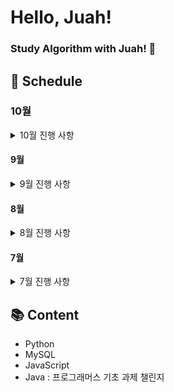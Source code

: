 # Hello, Juah!

### Study Algorithm with Juah! 🍹

## 📅 Schedule

### 10월

<details>
  <summary> 10월 진행 사항 </summary>

### 1주차 2024.10.01 ~ 2024.10.06

- [ ] 2024.10.01
- [x] 2024.10.02
  - [백준 1012번 - 유기농 배추](https://www.acmicpc.net/problem/1012)
- [ ] 2024.10.03
- [ ] 2024.10.04
- [ ] 2024.10.05
- [ ] 2024.10.06

</details>

#### 9월

<details>
  <summary> 9월 진행 사항 </summary>

### 1주차 2024.09.01 ~ 2024.09.08

- [ ] 2024.09.02
- [ ] 2024.09.03
- [x] 2024.09.04
  - [백준 11060번 - 점프 점프](https://www.acmicpc.net/problem/11060)
  - [백준 21736번 - 헌내기는 친구가 필요해](https://www.acmicpc.net/problem/21736)
  - [프로그래머스 118666번 - 성격 유형 검사하기](https://school.programmers.co.kr/learn/courses/30/lessons/118666)
- [x] 2024.09.05
  - [프로그래머스 299305번 - 대장균들의 자식의 수 구하기](https://school.programmers.co.kr/learn/courses/30/lessons/299305)
- [x] 2024.09.06
  - [백준 11559번 - Puyo Puyo](https://www.acmicpc.net/problem/11559)
- [x] 2024.09.07
  - [프로그래머스 301646번 - 특정 형질을 가지는 대장균 찾기](https://school.programmers.co.kr/learn/courses/30/lessons/301646)

### 2주차 2024.09.09 ~ 2024.09.15

- [ ] 2024.09.09
- [ ] 2024.09.10
- [x] 2024.09.11
  - [프로그래머스 59042번 - 없어진 기록 찾기](https://school.programmers.co.kr/learn/courses/30/lessons/59042)
- [ ] 2024.09.12
- [ ] 2024.09.13
- [ ] 2024.09.14
- [ ] 2024.09.15

### 3주차 2024.09.16 ~ 2024.09.22

- [ ] 2024.09.16
- [ ] 2024.09.17
- [ ] 2024.09.18
- [ ] 2024.09.19
- [ ] 2024.09.20
- [ ] 2024.09.21
- [ ] 2024.09.22

</details>

#### 8월

<details>
  <summary>8월 진행 사항</summary>

### 1주차: 2024.08.01 ~ 2024.08.04

- [x] 2024.08.01
  - [백준 4949번 - 균형잡힌 세상](https://www.acmicpc.net/problem/4949)
- [x] 2024.08.02
  - [백준 2178번 - 미로 탐색](https://www.acmicpc.net/problem/2178)
- [ ] 2024.08.03
- [ ] 2024.08.04

### 2주차: 2024.08.05 ~ 2024.08.11

- [x] 2024.08.05
  - [백준 7576번 - 토마토](https://www.acmicpc.net/problem/7576)
- [x] 2024.08.06
  - [백준 4179번 - 불!](https://www.acmicpc.net/problem/4179)
- [x] 2024.08.07
  - [백준 1697번 - 숨바꼭질](https://www.acmicpc.net/problem/1697)
- [x] 2024.08.08
  - [백준 1629번 - 곱셈](https://www.acmicpc.net/problem/1629)
- [ ] 2024.08.09
- [ ] 2024.08.10
- [ ] 2024.08.11

### 4주차: 2024.08.19 ~ 2024.08.25

- [x] 2024.08.19
  - [프로그래머스 144855번 - 카테고리 별 도서 판매량 집계하기](https://school.programmers.co.kr/learn/courses/30/lessons/144855)
- [ ] 2024.08.20
- [ ] 2024.08.21
- [ ] 2024.08.22
- [ ] 2024.08.23

### 5주차: 2024.08.26 ~ 2024.08.31

- [ ] 2024.08.26
- [ ] 2024.08.27
- [ ] 2024.08.28
- [ ] 2024.08.29
- [x] 2024.08.30
  - [백준 14940번 - 쉬운 최단거리](https://www.acmicpc.net/problem/14940)

</details>

#### 7월

<details>
<summary>7월 진행 사항</summary>

### 1주차: 2024.07.01 ~ 2024.07.07

- [x] 2024.07.01
  - [백준 1811번 - 단어 정렬](https://www.acmicpc.net/problem/1181)
- [ ] 2024.07.02
- [x] 2024.07.03
  - [프로그래머스 - 중복 제거하기](https://school.programmers.co.kr/learn/courses/30/lessons/59408)
  - [백준 1018번 - 체스판 다시 칠하기](https://www.acmicpc.net/problem/1018)
- [ ] 2024.07.04
- [ ] 2024.07.05
- [ ] 2024.07.06
- [x] 2024.07.07
  - [백준 1260번 - DFS와 BFS](https://www.acmicpc.net/problem/1260)
  - [프로그래머스 - ROOT 아이템 구하기](https://school.programmers.co.kr/learn/courses/30/lessons/273710)

### 2주차: 2024.07.08 ~ 2024.07.14

- [ ] 2024.07.08
- [x] 2024.07.09
  - [백준 7562번 - 나이트의 이동](https://www.acmicpc.net/problem/7562)
- [ ] 2024.07.10
- [ ] 2024.07.11
- [ ] 2024.07.12

### 3주차: 2024.07.15 ~ 2024.07.21

- [ ] 2024.07.15
- [x] 2024.07.16
  - [프로그래머스 - 오프라인/온라인 판매 데이터 통합하기](https://school.programmers.co.kr/learn/courses/30/lessons/131537)
  - [백준 12865 - 평범한 배낭](https://www.acmicpc.net/problem/12865)
- [ ] 2024.07.17
- [x] 2024.07.18
  - [프로그래머스 - 불량 사용자](https://school.programmers.co.kr/learn/courses/30/lessons/64064)
- [ ] 2024.07.19

### 4주차: 2024.07.22 ~ 2024.07.28

- [ ] 2024.07.22
- [x] 2024.07.23
  - [프로그래머스 - 불량 사용자](https://school.programmers.co.kr/learn/courses/30/lessons/64064)
- [x] 2024.07.24
  - [프로그래머스 - 표 편집](https://school.programmers.co.kr/learn/courses/30/lessons/81303)
- [x] 2024.07.25
  - [프로그래머스 - 표 편집](https://school.programmers.co.kr/learn/courses/30/lessons/81303)
- [ ] 2024.07.26

### 5주차: 2024.07.29 ~ 2024.07.31

- [x] 2024.07.29
  - [프로그래머스 - 3 x n 타일링](https://school.programmers.co.kr/learn/courses/30/lessons/12902)
- [x] 2024.07.30
  - [프로그래머스 - 단어 변환](https://school.programmers.co.kr/learn/courses/30/lessons/43163)
- [x] 2024.07.31
  - [백준 4991 - 로봇 청소기](https://www.acmicpc.net/problem/4991)

</details>

## 📚 Content

- Python
- MySQL
- JavaScript
- Java : 프로그래머스 기초 과제 챌린지
